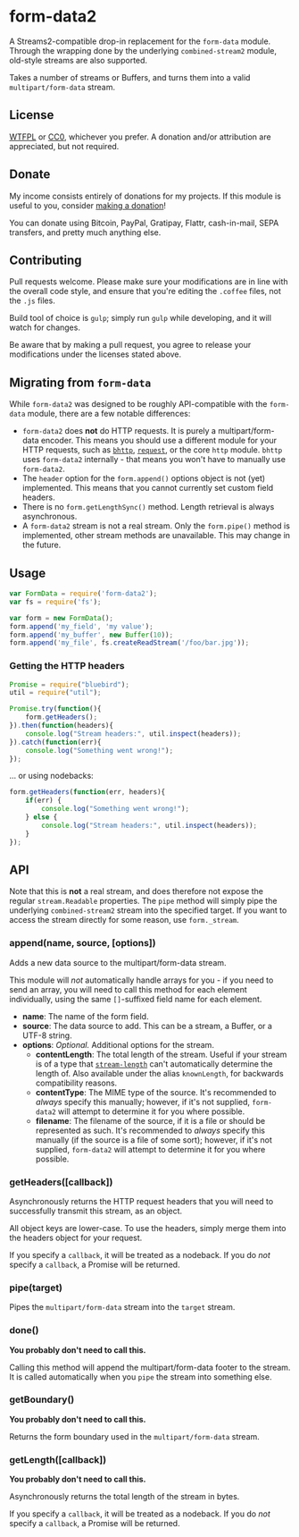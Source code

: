 # form-data2

A Streams2-compatible drop-in replacement for the `form-data` module. Through the wrapping done by the underlying `combined-stream2` module, old-style streams are also supported.

Takes a number of streams or Buffers, and turns them into a valid `multipart/form-data` stream.

## License

[WTFPL](http://www.wtfpl.net/txt/copying/) or [CC0](https://creativecommons.org/publicdomain/zero/1.0/), whichever you prefer. A donation and/or attribution are appreciated, but not required.

## Donate

My income consists entirely of donations for my projects. If this module is useful to you, consider [making a donation](http://cryto.net/~joepie91/donate.html)!

You can donate using Bitcoin, PayPal, Gratipay, Flattr, cash-in-mail, SEPA transfers, and pretty much anything else.

## Contributing

Pull requests welcome. Please make sure your modifications are in line with the overall code style, and ensure that you're editing the `.coffee` files, not the `.js` files.

Build tool of choice is `gulp`; simply run `gulp` while developing, and it will watch for changes.

Be aware that by making a pull request, you agree to release your modifications under the licenses stated above.

## Migrating from `form-data`

While `form-data2` was designed to be roughly API-compatible with the `form-data` module, there are a few notable differences:

* `form-data2` does __not__ do HTTP requests. It is purely a multipart/form-data encoder. This means you should use a different module for your HTTP requests, such as [`bhttp`](https://www.npmjs.com/package/bhttp), [`request`](https://www.npmjs.com/package/request), or the core `http` module. `bhttp` uses `form-data2` internally - that means you won't have to manually use `form-data2`.
* The `header` option for the `form.append()` options object is not (yet) implemented. This means that you cannot currently set custom field headers.
* There is no `form.getLengthSync()` method. Length retrieval is always asynchronous.
* A `form-data2` stream is not a real stream. Only the `form.pipe()` method is implemented, other stream methods are unavailable. This may change in the future.

## Usage

```javascript
var FormData = require('form-data2');
var fs = require('fs');

var form = new FormData();
form.append('my_field', 'my value');
form.append('my_buffer', new Buffer(10));
form.append('my_file', fs.createReadStream('/foo/bar.jpg'));
```

### Getting the HTTP headers

```javascript
Promise = require("bluebird");
util = require("util");

Promise.try(function(){
	form.getHeaders();
}).then(function(headers){
	console.log("Stream headers:", util.inspect(headers));
}).catch(function(err){
	console.log("Something went wrong!");
});
```

... or using nodebacks:

```javascript
form.getHeaders(function(err, headers){
	if(err) {
		console.log("Something went wrong!");
	} else {
		console.log("Stream headers:", util.inspect(headers));
	}
});
```

## API

Note that this is __not__ a real stream, and does therefore not expose the regular `stream.Readable` properties. The `pipe` method will simply pipe the underlying `combined-stream2` stream into the specified target. If you want to access the stream directly for some reason, use `form._stream`.

### append(name, source, [options])

Adds a new data source to the multipart/form-data stream.

This module will *not* automatically handle arrays for you - if you need to send an array, you will need to call this method for each element individually, using the same `[]`-suffixed field name for each element.

* __name__: The name of the form field.
* __source__: The data source to add. This can be a stream, a Buffer, or a UTF-8 string.
* __options__: *Optional.* Additional options for the stream.
	* __contentLength__: The total length of the stream. Useful if your stream is of a type that [`stream-length`](https://www.npmjs.com/package/stream-length) can't automatically determine the length of. Also available under the alias `knownLength`, for backwards compatibility reasons.
	* __contentType__: The MIME type of the source. It's recommended to *always* specify this manually; however, if it's not supplied, `form-data2` will attempt to determine it for you where possible.
	* __filename__: The filename of the source, if it is a file or should be represented as such. It's recommended to *always* specify this manually (if the source is a file of some sort); however, if it's not supplied, `form-data2` will attempt to determine it for you where possible.

### getHeaders([callback])

Asynchronously returns the HTTP request headers that you will need to successfully transmit this stream, as an object.

All object keys are lower-case. To use the headers, simply merge them into the headers object for your request.

If you specify a `callback`, it will be treated as a nodeback. If you do *not* specify a `callback`, a Promise will be returned.

### pipe(target)

Pipes the `multipart/form-data` stream into the `target` stream.

### done()

__You probably don't need to call this.__

Calling this method will append the multipart/form-data footer to the stream. It is called automatically when you `pipe` the stream into something else.

### getBoundary()

__You probably don't need to call this.__

Returns the form boundary used in the `multipart/form-data` stream.

### getLength([callback])

__You probably don't need to call this.__

Asynchronously returns the total length of the stream in bytes.

If you specify a `callback`, it will be treated as a nodeback. If you do *not* specify a `callback`, a Promise will be returned.
